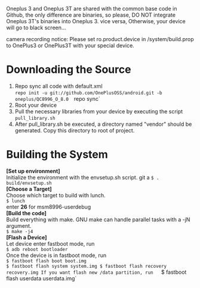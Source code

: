 Oneplus 3 and Oneplus 3T are shared with the common base code in Github, the only difference are binaries, so please, DO NOT integrate Oneplus 3T's binaries into Oneplus 3. vice versa, Otherwise, your device will go to black screen...

camera recording notice: Please set ro.product.device in /system/build.prop to OnePlus3 or OnePlus3T with your special device.

Downloading the Source  
===
1. Repo sync all code with default.xml  
`repo init -u git://github.com/OnePlusOSS/android.git -b oneplus/QC8996_O_8.0 
`repo sync`  
2. Root your device  
3. Pull the necessary libraries from your device by executing the script `pull_library.sh`  
4. After pull_library.sh be executed, a directory  named "vendor" should be generated. Copy this directory to root of project.

Building the System  
===
**[Set up environment]**  
Initialize the environment with the envsetup.sh script.  git a
`$ . build/envsetup.sh`  
**[Choose a Target]**  
Choose which target to build with lunch.  
`$ lunch`  
      enter **26** for msm8996-userdebug  
**[Build the code]**  
Build everything with make. GNU make can handle parallel tasks with a -jN argument.  
`$ make -j4`  
**[Flash a Device]**  
Let device enter fastboot mode, run  
`$ adb reboot bootloader`  
Once the device is in fastboot mode, run  
`$ fastboot flash boot boot.img`  
`$ fastboot flash system system.img
 $ fastboot flash recovery recovery.img
If you want flash new /data partition, run  
`$ fastboot flash userdata userdata.img`

